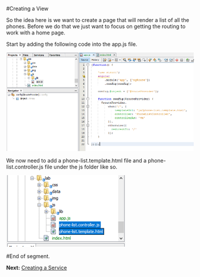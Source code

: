 #Creating a View

So the idea here is we want to create a page that will render a list of all the phones.  Before we do that we just want to focus on getting the routing to work with a home page.

Start by adding the following code into the app.js file.

![image](https://github.com/gforti/angularjs-workshop-tutorial/blob/master/guides/img/angular-7-view-step1.png)

We now need to add a phone-list.template.html file and a phone-list.controller.js file under the js folder like so.

![image](https://github.com/gforti/angularjs-workshop-tutorial/blob/master/guides/img/angular-7-view-step2.png)

#End of segment. 

__Next:__ [Creating a Service](https://github.com/gforti/angularjs-workshop-tutorial/blob/master/guides/Creating-a-Service.md)
